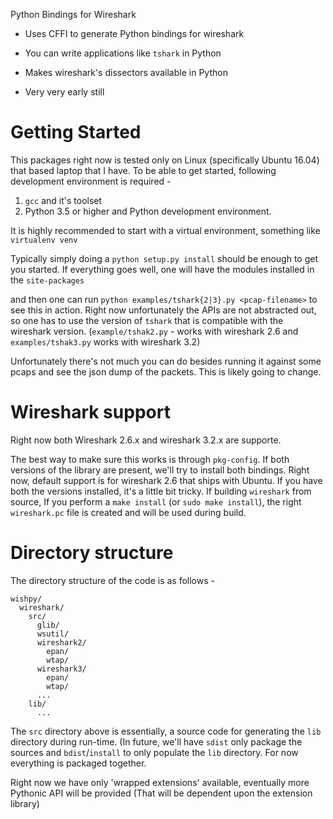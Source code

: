 Python Bindings for Wireshark

- Uses CFFI to generate Python bindings for wireshark
- You can write applications like `tshark` in Python
- Makes wireshark's dissectors available in Python

- Very very early still

# Getting Started

This packages right now is tested only on Linux (specifically Ubuntu 16.04)
that based laptop that I have. To be able to get started, following
development environment is required -

1. `gcc` and it's toolset
2. Python 3.5 or higher and Python development environment.

It is highly recommended to start with a virtual environment, something like
`virtualenv venv`

Typically simply doing a `python setup.py install` should be enough to get
you started. If everything goes well, one will have the modules installed
in the `site-packages`

and then one can run `python examples/tshark{2|3}.py <pcap-filename>`
to see this in action. Right now unfortunately the APIs are not abstracted out,
so one has to use the version of `tshark` that is compatible with the wireshark
version. (`example/tshak2.py` - works with wireshark 2.6 and
`examples/tshak3.py` works with wireshark 3.2)

Unfortunately there's not much you can do besides running it against some pcaps
and see the json dump of the packets. This is likely going to change.

# Wireshark support

Right now both Wireshark 2.6.x and wireshark 3.2.x are supporte.

The best way to make sure this works is through `pkg-config`. If both versions
of the library are present, we'll try to install both bindings. Right now,
default support is for wireshark 2.6 that ships with Ubuntu.
If you have both the versions installed, it's a little bit tricky. If building
`wireshark` from source, If you perform a `make install` (or `sudo make install`),
the right `wireshark.pc` file is created and will be used during build.

# Directory structure

The directory structure of the code is as follows -

```
wishpy/
  wireshark/
    src/
      glib/
      wsutil/
      wireshark2/
        epan/
        wtap/
      wireshark3/
        epan/
        wtap/
      ...
    lib/
      ...
```
The `src` directory above is essentially, a source code for generating the
`lib` directory during run-time. (In future, we'll have `sdist` only package
the sources and `bdist`/`install` to only populate the `lib` directory. For
now everything is packaged together.

Right now we have only 'wrapped extensions' available, eventually more Pythonic
API will be provided (That will be dependent upon the extension library)

